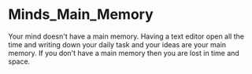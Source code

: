 # Minds_Main_Memory
Your mind doesn't have a main memory. Having a text editor open all the time and writing down your daily task and your ideas are your main memory. If you don't have a main memory then you are lost in time and space.
